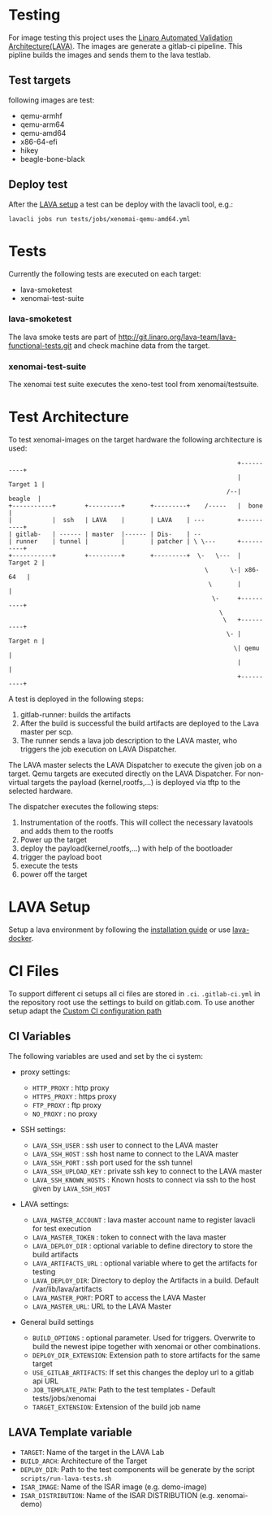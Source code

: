 # Testing

For image testing this project uses the
[Linaro Automated Validation Architecture(LAVA)](https://www.lavasoftware.org/).
The images are generate a gitlab-ci pipeline. This pipline builds the images and
sends them to the lava testlab.

## Test targets

following images are test:
- qemu-armhf
- qemu-arm64
- qemu-amd64
- x86-64-efi
- hikey
- beagle-bone-black

## Deploy test

After the [LAVA setup](#lava-setup) a test can be deploy with the lavacli tool, e.g.:
```
lavacli jobs run tests/jobs/xenomai-qemu-amd64.yml
```

# Tests

Currently the following tests are executed on each target:
- lava-smoketest
- xenomai-test-suite

### lava-smoketest

The lava smoke tests are part of http://git.linaro.org/lava-team/lava-functional-tests.git
and check machine data from the target.

### xenomai-test-suite

The xenomai test suite executes the xeno-test tool from xenomai/testsuite.

# Test Architecture

To test xenomai-images on the target hardware the following architecture
is used:
```
                                                               +----------+
                                                               | Target 1 |
                                                            /--|  beagle  |
+-----------+        +---------+       +---------+    /-----   |  bone    |
|           |  ssh   | LAVA    |       | LAVA    | ---         +----------+
| gitlab-   | ------ | master  |------ | Dis-    | --
| runner    | tunnel |         |       | patcher | \ \---      +----------+
+-----------+        +---------+       +---------+  \-   \---  | Target 2 |
                                                      \      \-| x86-64   |
                                                       \       |          |
                                                        \-     +----------+
                                                          \
                                                           \   +----------+
                                                            \- | Target n |
                                                              \| qemu     |
                                                               |          |
                                                               +----------+
```
A test is deployed in the following steps:
1. gitlab-runner: builds the artifacts
2. After the build is successful the build artifacts are deployed to the
   Lava master per scp.
3. The runner sends a lava job description to the LAVA master, who triggers the
job execution on LAVA Dispatcher.

The LAVA master selects the LAVA Dispatcher to execute the given job on a
target. Qemu targets are executed directly on the LAVA Dispatcher. For non-virtual
targets the payload (kernel,rootfs,...) is deployed via tftp to the selected
hardware.

The dispatcher executes the following steps:
1. Instrumentation of the rootfs. This will collect the necessary lavatools
and adds them to the rootfs
2. Power up the target
3. deploy the payload(kernel,rootfs,...) with help of the bootloader
4. trigger the payload boot
5. execute the tests
6. power off the target

# LAVA Setup

Setup a lava environment by following the
[installation guide](https://docs.lavasoftware.org/lava/first-installation.html)
or use [lava-docker](https://github.com/kernelci/lava-docker).

# CI Files

To support different ci setups all ci files are stored in `.ci`. `.gitlab-ci.yml` in
the repository root use the settings to build on gitlab.com. To use another setup adapt
the [Custom CI configuration path](https://code.siemens.com/help/ci/pipelines/settings#custom-ci-configuration-path)


## CI Variables

The following variables are used and set by the ci system:
- proxy settings:
  - `HTTP_PROXY`    : http proxy
  - `HTTPS_PROXY`   : https proxy
  - `FTP_PROXY`     : ftp proxy
  - `NO_PROXY`      : no proxy

- SSH settings:
  - `LAVA_SSH_USER` : ssh user to connect to the LAVA master
  - `LAVA_SSH_HOST` : ssh host name to connect to the LAVA master
  - `LAVA_SSH_PORT` : ssh port used for the ssh tunnel
  - `LAVA_SSH_UPLOAD_KEY`  :  private ssh key to connect to the LAVA master
  - `LAVA_SSH_KNOWN_HOSTS` : Known hosts to connect via ssh to the host given by `LAVA_SSH_HOST`

- LAVA settings:
  - `LAVA_MASTER_ACCOUNT`  : lava master account name to register lavacli for test execution
  - `LAVA_MASTER_TOKEN`    : token to connect with the lava master
  - `LAVA_DEPLOY_DIR`    : optional variable to define directory to store the build artifacts
  - `LAVA_ARTIFACTS_URL` : optional variable where to get the artifacts for testing
  - `LAVA_DEPLOY_DIR`: Directory to deploy the Artifacts in a build. Default /var/lib/lava/artifacts
  - `LAVA_MASTER_PORT`: PORT to access the LAVA Master
  - `LAVA_MASTER_URL`: URL to the LAVA Master

- General build settings
  - `BUILD_OPTIONS` : optional parameter. Used for triggers. Overwrite to build the newest ipipe together with xenomai or other combinations.
  - `DEPLOY_DIR_EXTENSION`: Extension path to store artifacts for the same target
  - `USE_GITLAB_ARTIFACTS`: If set this changes the deploy url to a gitlab api URL
  - `JOB_TEMPLATE_PATH`: Path to the test templates - Default tests/jobs/xenomai
  - `TARGET_EXTENSION`: Extension of the build job name
## LAVA Template variable

- `TARGET`: Name of the target in the LAVA Lab
- `BUILD_ARCH`: Architecture of the Target
- `DEPLOY_DIR`: Path to the test components will be generate by the script `scripts/run-lava-tests.sh`
- `ISAR_IMAGE`: Name of the ISAR image (e.g. demo-image)
- `ISAR_DISTRIBUTION`: Name of the ISAR DISTRIBUTION (e.g. xenomai-demo)
